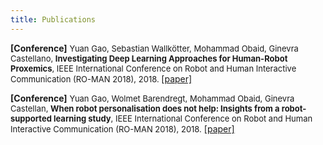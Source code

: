 ```yaml
---
title: Publications
---
```


**[Conference]** <font size="2"> Yuan Gao, Sebastian Wallkötter, Mohammad Obaid, Ginevra Castellano, <b>Investigating Deep Learning Approaches for Human-Robot Proxemics</b>, IEEE International Conference on Robot and Human Interactive Communication (RO-MAN 2018), 2018. </font> [[paper]](papers/investigate-deep-learning-proximics.pdf)
<br/>

**[Conference]** <font size="2"> Yuan Gao, Wolmet Barendregt, Mohammad Obaid, Ginevra Castellan, <b>When robot personalisation does not help: Insights from a robot-supported learning study</b>, IEEE International Conference on Robot and Human Interactive Communication (RO-MAN 2018), 2018.</font> [[paper]](papers/when-robot-does-not-help.pdf)
